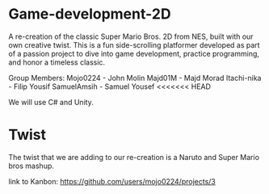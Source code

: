 # Game-development-2D


A re-creation of the classic Super Mario Bros. 2D from NES, built with our own creative twist. This is a fun side-scrolling platformer developed as part of a passion project to dive into game development, practice programming, and honor a timeless classic.

Group Members:
Mojo0224    - John Molin
Majd01M     - Majd Morad
Itachi-nika - Filip Yousif
SamuelAmsih - Samuel Yousef
<<<<<<< HEAD

We will use C# and Unity.

# Twist 

The twist that we are adding to our re-creation is a Naruto and Super Mario bros mashup. 


link to Kanbon:
https://github.com/users/mojo0224/projects/3 

